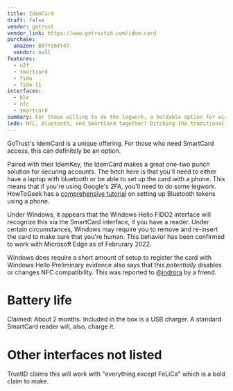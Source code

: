 ```yaml
---
title: IdemCard
draft: false
vendor: gotrust
vendor_link: https://www.gotrustid.com/idem-card
purchase:
  amazon: B07YS68Y47
  vendor: null
features:
  - u2f
  - smartcard
  - fido
  - fido-l1
interfaces:
  - ble
  - nfc
  - smartcard
summary: For those willing to do the legwork, a holdable option for wireless authentication.
lede: NFC, Bluetooth, and SmartCard together? Ditching the traditional USB connector, this option gives a low cost option to try something different.
---
```


GoTrust's IdemCard is a unique offering. For those who need SmartCard access, this can definitely be an option. 

Paired with their IdemKey, the IdemCard makes a great one-two punch solution for securing accounts.
The hitch here is that you'll need to either have a laptop with bluetooth or be able to set up the card with a phone.
This means that if you're using Google's 2FA, you'll need to do some legwork.
HowToGeek has a [comprehensive tutorial](https://www.howtogeek.com/365045/how-to-set-up-and-use-the-google-titan-key-bundle/) on setting up Bluetooth tokens using a phone.

Under Windows, it appears that the Windows Hello FIDO2 interface will recognize this via the SmartCard interface, if you have a reader. Under certain circumstances, Windows may require you to remove and re-insert the card to make sure that you're human. 
This behavior has been confirmed to work with Microsoft Edge as of Februrary 2022.

Windows does require a short amount of setup to register the card with Windows Hello
Preliminary evidence also says that this *potentially* disables or changes NFC compatibility. 
This was reported to [@indrora](https://github.com/indrora/) by a friend. 



# Battery life

Claimed: About 2 months. Included in the box is a USB charger. A standard SmartCard reader will, also, charge it. 

# Other interfaces not listed

TrustID claims this will work with "everything except FeLiCa" which is a bold claim to make. 
